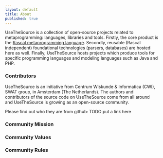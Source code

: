 ```yaml
---
layout: default
title: About
published: true
---
```


UseTheSource is a collection of open-source projects related to metaprogramming: languages, libraries and tools. Firstly, the core product is the [Rascal metaprogramming language](http://www.rascal-mpl.org). Secondly, reusable (Rascal independent) foundational technologies (parsers, databases) are hosted here as well. Finally, UseTheSource hosts projects which produce tools for specific programming languages and modeling languages such as Java and PHP.

### Contributors

UseTheSource is an initiative from Centrum Wiskunde & Informatica (CWI), SWAT group, in Amsterdam (The Netherlands). 
The authors and contributors of the source code on UseTheSource come from all around and UseTheSource is growing as an 
open-source community.

Please find out who they are from github: TODO put a link here

### Community Mission

### Community Values

### Community Rules


